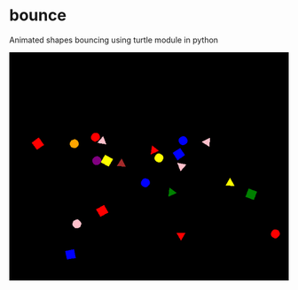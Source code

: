 # bounce

Animated shapes bouncing using turtle module in python

![bounce](https://github.com/Maryamhussein/bounce/blob/master/bounce.PNG)
